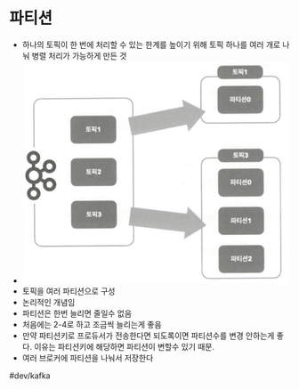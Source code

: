 # 파티션 
* 하나의 토픽이 한 번에 처리할 수 있는 한계를 높이기 위해 토픽 하나를 여러 개로 나눠 병렬 처리가 가능하게 만든 것 
* ![](../이미지/kafka_파티션.png)
* 토픽을 여러 파티션으로 구성 
* 논리적인 개념임 
* 파티션은 한번 늘리면 줄일수 없음 
* 처음에는 2-4로 하고 조금씩 늘리는게 좋음 
* 만약 파티션키로 프로듀서가 전송한다면 되도록이면 파티션수를 변경 안하는게 좋다. 이유는 파티션키에 해당하면 파티션이 변할수 있기 때문. 
* 여러 브로커에 파티션을 나눠서 저장한다 

#dev/kafka